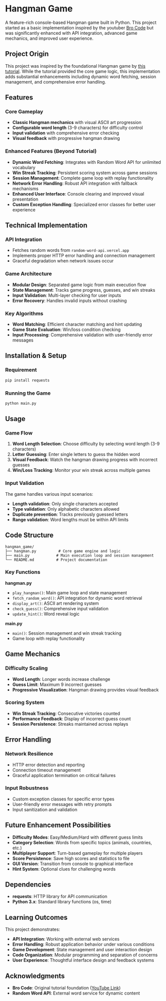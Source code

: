 # Hangman Game

A feature-rich console-based Hangman game built in Python. This project started as a basic implementation inspired by the youtuber [Bro Code](https://www.youtube.com/@BroCodez) but was significantly enhanced with API integration, advanced game mechanics, and improved user experience.

## Project Origin

This project was inspired by the foundational Hangman game by [this tutorial](https://youtu.be/ag8NtD1e0Kc?si=7kKuYNJNSuO9LDAM). While the tutorial provided the core game logic, this implementation adds substantial enhancements including dynamic word fetching, session management, and comprehensive error handling.

## Features

### Core Gameplay
- **Classic Hangman mechanics** with visual ASCII art progression
- **Configurable word length** (3-9 characters) for difficulty control
- **Input validation** with comprehensive error checking
- **Visual feedback** with progressive hangman drawing

### Enhanced Features (Beyond Tutorial)
- **Dynamic Word Fetching**: Integrates with Random Word API for unlimited vocabulary
- **Win Streak Tracking**: Persistent scoring system across game sessions
- **Session Management**: Complete game loop with replay functionality
- **Network Error Handling**: Robust API integration with fallback mechanisms
- **Enhanced User Interface**: Console clearing and improved visual presentation
- **Custom Exception Handling**: Specialized error classes for better user experience

## Technical Implementation

### API Integration
- Fetches random words from `random-word-api.vercel.app`
- Implements proper HTTP error handling and connection management
- Graceful degradation when network issues occur

### Game Architecture
- **Modular Design**: Separated game logic from main execution flow
- **State Management**: Tracks game progress, guesses, and win streaks
- **Input Validation**: Multi-layer checking for user inputs
- **Error Recovery**: Handles invalid inputs without crashing

### Key Algorithms
- **Word Matching**: Efficient character matching and hint updating
- **Game State Evaluation**: Win/loss condition checking
- **Input Processing**: Comprehensive validation with user-friendly error messages

## Installation & Setup

### Requirement
```bash
pip install requests
```

### Running the Game
```bash
python main.py
```

## Usage

### Game Flow
1. **Word Length Selection**: Choose difficulty by selecting word length (3-9 characters)
2. **Letter Guessing**: Enter single letters to guess the hidden word
3. **Visual Feedback**: Watch the hangman drawing progress with incorrect guesses
4. **Win/Loss Tracking**: Monitor your win streak across multiple games

### Input Validation
The game handles various input scenarios:
- **Length validation**: Only single characters accepted
- **Type validation**: Only alphabetic characters allowed
- **Duplicate prevention**: Tracks previously guessed letters
- **Range validation**: Word lengths must be within API limits

## Code Structure

```
hangman_game/
├── hangman.py          # Core game engine and logic
├── main.py            # Main execution loop and session management
└── README.md          # Project documentation
```

### Key Functions

**hangman.py**
- `play_hangman()`: Main game loop and state management
- `fetch_random_word()`: API integration for dynamic word retrieval
- `display_art()`: ASCII art rendering system
- `check_guess()`: Comprehensive input validation
- `update_hint()`: Word reveal logic

**main.py**
- `main()`: Session management and win streak tracking
- Game loop with replay functionality

## Game Mechanics

### Difficulty Scaling
- **Word Length**: Longer words increase challenge
- **Guess Limit**: Maximum 9 incorrect guesses
- **Progressive Visualization**: Hangman drawing provides visual feedback

### Scoring System
- **Win Streak Tracking**: Consecutive victories counted
- **Performance Feedback**: Display of incorrect guess count
- **Session Persistence**: Streaks maintained across replays

## Error Handling

### Network Resilience
- HTTP error detection and reporting
- Connection timeout management
- Graceful application termination on critical failures

### Input Robustness
- Custom exception classes for specific error types
- User-friendly error messages with retry prompts
- Input sanitization and validation

## Future Enhancement Possibilities

- **Difficulty Modes**: Easy/Medium/Hard with different guess limits
- **Category Selection**: Words from specific topics (animals, countries, etc.)
- **Multiplayer Support**: Turn-based gameplay for multiple players
- **Score Persistence**: Save high scores and statistics to file
- **GUI Version**: Transition from console to graphical interface
- **Hint System**: Optional clues for challenging words

## Dependencies

- **requests**: HTTP library for API communication
- **Python 3.x**: Standard library functions (os, time)

## Learning Outcomes

This project demonstrates:
- **API Integration**: Working with external web services
- **Error Handling**: Robust application behavior under various conditions
- **Game Development**: State management and user interaction design
- **Code Organization**: Modular programming and separation of concerns
- **User Experience**: Thoughtful interface design and feedback systems

## Acknowledgments

- **Bro Code**: Original tutorial foundation ([YouTube Link](https://youtu.be/ag8NtD1e0Kc?si=7kKuYNJNSuO9LDAM))
- **Random Word API**: External word service for dynamic content
